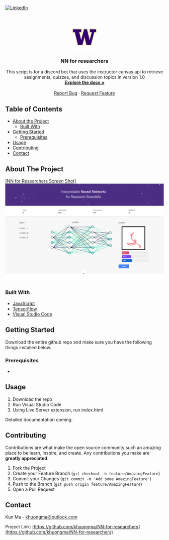 <!-- PROJECT SHIELDS -->
<!--
*** I'm using markdown "reference style" links for readability.
*** Reference links are enclosed in brackets [ ] instead of parentheses ( ).
*** See the bottom of this document for the declaration of the reference variables
*** for contributors-url, forks-url, etc. This is an optional, concise syntax you may use.
*** https://www.markdownguide.org/basic-syntax/#reference-style-links
-->
<!-- [![Forks][forks-shield]][forks-url]
[![Issues][issues-shield]][issues-url] -->
[![LinkedIn][linkedin-shield]][linkedin-url]


<!-- PROJECT ICON -->
<br />
<p align="center">
  <a href="https://github.com/
           /NN-for-researchers">
    <img src="assets/favicon.png" alt="ICON" width="80" height="80">
  </a>

  <h3 align="center">NN for researchers</h3>
  <p align="center">
    This script is for a discord bot that uses the instructor canvas api to retrieve assignments, quizzes, and discussion topics in version 1.0
    <br />
    <a href="https://github.com/khuongma/NN-for-researchers"><strong>Explore the docs »</strong></a>
    <br />
    <br />
    <a href="https://github.com/khuongma/NN-for-researchers/issues">Report Bug</a>
    ·
    <a href="https://github.com/khuongma/NN-for-researchers/issues">Request Feature</a>
  </p>
</p>



<!-- TABLE OF CONTENTS -->
## Table of Contents

* [About the Project](#about-the-project)
  * [Built With](#built-with)
* [Getting Started](#getting-started)
  * [Prerequisites](#prerequisites)
* [Usage](#usage)
* [Contributing](#contributing)
* [Contact](#contact)



<!-- ABOUT THE PROJECT -->
## About The Project

[[NN for Researchers Screen Shot]<img src="assets/screenshot.png" alt="screenshot">](https://example.com)

### Built With

* [JavaScript](https://www.javascript.com/)
* [TensorFlow](https://www.tensorflow.org/)
* [Visual Studio Code](https://code.visualstudio.com/)

<!-- GETTING STARTED -->
## Getting Started

Download the entire github repo and make sure you have the following things installed below.

### Prerequisites

-

<!-- USAGE EXAMPLES -->
## Usage

1. Download the repo
2. Run Visual Studio Code
3. Using Live Server extension, run index.html

Detailed documentation coming.

<!-- CONTRIBUTING -->
## Contributing

Contributions are what make the open source community such an amazing place to be learn, inspire, and create. Any contributions you make are **greatly appreciated**.

1. Fork the Project
2. Create your Feature Branch (`git checkout -b feature/AmazingFeature`)
3. Commit your Changes (`git commit -m 'Add some AmazingFeature'`)
4. Push to the Branch (`git push origin feature/AmazingFeature`)
5. Open a Pull Request


<!-- CONTACT -->
## Contact

Kun Ma - khuongma@outlook.com

Project Link: [https://github.com/khuongma/NN-for-researchers](https://github.com/khuongma/NN-for-researchers)



<!-- MARKDOWN LINKS & IMAGES -->
<!-- https://www.markdownguide.org/basic-syntax/#reference-style-links -->
[contributors-shield]: https://img.shields.io/github/contributors/khuongma/repo.svg?style=flat-square
[contributors-url]: https://github.com/khuongma/NN-for-researchers/graphs/contributors
[forks-shield]: https://img.shields.io/github/forks/khuongma/NN-for-researchers.svg?style=flat-square
[forks-url]: https://github.com/khuongma/NN-for-researchers/network/members
[stars-shield]: https://img.shields.io/github/stars/khuongma/NN-for-researchers.svg?style=flat-square
[stars-url]: https://github.com/khuongma/NN-for-researchers/stargazers
[issues-shield]: https://img.shields.io/github/issues/khuongma/NN-for-researchers.svg?style=flat-square
[issues-url]: https://github.com/khuongma/NN-for-researchers/issues
[license-shield]: https://img.shields.io/github/license/khuongma/NN-for-researchers.svg?style=flat-square
[license-url]: https://github.com/khuongma/NN-for-researchers/blob/main/LICENSE
[linkedin-shield]: https://img.shields.io/badge/-LinkedIn-black.svg?style=flat-square&logo=linkedin&colorB=555
[linkedin-url]: https://linkedin.com/in/khuongma
[product-screenshot]: assets/screenshot.png
